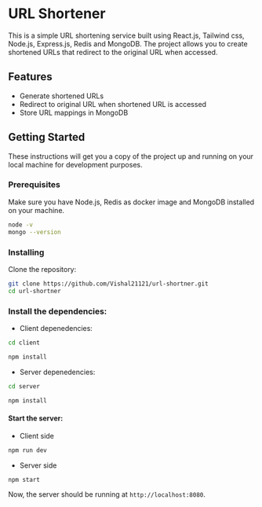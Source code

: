 # URL Shortener

This is a simple URL shortening service built using React.js, Tailwind css, Node.js, Express.js, Redis and MongoDB. The project allows you to create shortened URLs that redirect to the original URL when accessed.

## Features

- Generate shortened URLs
- Redirect to original URL when shortened URL is accessed
- Store URL mappings in MongoDB

## Getting Started

These instructions will get you a copy of the project up and running on your local machine for development purposes.

### Prerequisites

Make sure you have Node.js, Redis as docker image and MongoDB installed on your machine.

```bash
node -v
mongo --version
```

### Installing

Clone the repository:

```bash
git clone https://github.com/Vishal21121/url-shortner.git
cd url-shortner
```

### Install the dependencies:

- Client depenedencies:

```bash
cd client
```
```bash
npm install
```
- Server depenedencies:

```bash
cd server
```
```bash
npm install
```

#### Start the server:

- Client side

```bash
npm run dev
```

- Server side

```bash
npm start
```
Now, the server should be running at `http://localhost:8080`.

